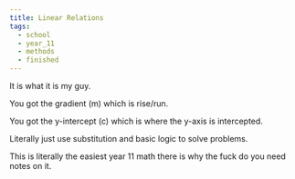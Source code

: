 ```yaml
---
title: Linear Relations
tags:
  - school
  - year_11
  - methods
  - finished
---
```


It is what it is my guy.

You got the gradient (m) which is rise/run.

You got the y-intercept (c) which is where the y-axis is intercepted.

Literally just use substitution and basic logic to solve problems.

This is literally the easiest year 11 math there is why the fuck do you need notes on it.